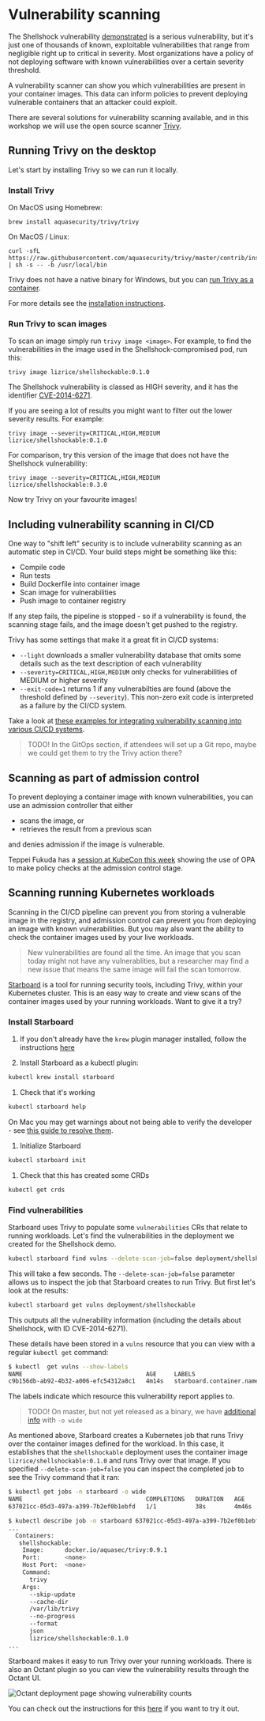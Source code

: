 # Vulnerability scanning

The Shellshock vulnerability [demonstrated](compromise.md) is a serious vulnerability, but it's just one of thousands of known, exploitable vulnerabilities that range from negligible right up to critical in severity. Most organizations have a policy of not deploying software with known vulnerabilities over a certain severity threshold.

A vulnerability scanner can show you which vulnerabilities are present in your container images. This data can inform policies to prevent deploying vulnerable containers that an attacker could exploit.

There are several solutions for vulnerability scanning available, and in this workshop we will use the open source scanner [Trivy](https://github.com/aquasecurity/trivy).

## Running Trivy on the desktop

Let's start by installing Trivy so we can run it locally.

### Install Trivy

On MacOS using Homebrew:

```
brew install aquasecurity/trivy/trivy
```

On MacOS / Linux:

```
curl -sfL https://raw.githubusercontent.com/aquasecurity/trivy/master/contrib/install.sh | sh -s -- -b /usr/local/bin
```

Trivy does not have a native binary for Windows, but you can [run Trivy as a container](https://github.com/aquasecurity/trivy#docker).

For more details see the [installation instructions](https://github.com/aquasecurity/trivy#installation).

### Run Trivy to scan images

To scan an image simply run `trivy image <image>`. For example, to find the vulnerabilities in the image used in the Shellshock-compromised pod, run this:

`trivy image lizrice/shellshockable:0.1.0`

The Shellshock vulnerability is classed as HIGH severity, and it has the identifier [CVE-2014-6271](https://cve.mitre.org/cgi-bin/cvename.cgi?name=CVE-2014-6271).

If you are seeing a lot of results you might want to filter out the lower severity results. For example:

`trivy image --severity=CRITICAL,HIGH,MEDIUM lizrice/shellshockable:0.1.0`

For comparison, try this version of the image that does not have the Shellshock vulnerability:

`trivy image --severity=CRITICAL,HIGH,MEDIUM lizrice/shellshockable:0.3.0`

Now try Trivy on your favourite images!

## Including vulnerability scanning in CI/CD

One way to "shift left" security is to include vulnerability scanning as an automatic step in CI/CD. Your build steps might be something like this:

* Compile code
* Run tests
* Build Dockerfile into container image
* Scan image for vulnerabilities
* Push image to container registry

If any step fails, the pipeline is stopped - so if a vulnerability is found, the scanning stage fails, and the image doesn't get pushed to the registry.

Trivy has some settings that make it a great fit in CI/CD systems:

* `--light` downloads a smaller vulnerability database that omits some details such as the text description of each vulnerability
* `--severity=CRITICAL,HIGH,MEDIUM` only checks for vulnerabilities of MEDIUM or higher severity
* `--exit-code=1` returns 1 if any vulnerabilties are found (above the threshold defined by `--severity`). This non-zero exit code is interpreted as a failure by the CI/CD system.

Take a look at [these examples for integrating vulnerability scanning into various CI/CD systems](https://github.com/aquasecurity/trivy#continuous-integration-ci).

> TODO! In the GitOps section, if attendees will set up a Git repo, maybe we could get them to try the Trivy action there?

## Scanning as part of admission control

To prevent deploying a container image with known vulnerabilities, you can use an admission controller that either

* scans the image, or
* retrieves the result from a previous scan

and denies admission if the image is vulnerable.

Teppei Fukuda has a [session at KubeCon this week](https://sched.co/Zekd) showing the use of OPA to make policy checks at the admission control stage.

## Scanning running Kubernetes workloads

Scanning in the CI/CD pipeline can prevent you from storing a vulnerable image in the registry, and admission control can prevent you from deploying an image with known vulnerabilities. But you may also want the ability to check the container images used by your live workloads.

> New vulnerabilities are found all the time. An image that you scan today might not have any vulnerablities, but a researcher may find a new issue that means the same image will fail the scan tomorrow.

[Starboard](https://github.com/aquasecurity/starboard) is a tool for running security tools, including Trivy, within your Kubernetes cluster. This is an easy way to create and view scans of the container images used by your running workloads. Want to give it a try?

### Install Starboard

1. If you don't already have the `krew` plugin manager installed, follow the instructions [here](https://krew.sigs.k8s.io/docs/user-guide/setup/install/)

1. Install Starboard as a kubectl plugin:

```sh
kubectl krew install starboard
```

1. Check that it's working

```sh
kubectl starboard help
```

On Mac you may get warnings about not being able to verify the developer - see [this guide to resolve them](https://github.com/aquasecurity/starboard#starboard-cannot-be-opened-because-the-developer-cannot-be-verified-macos).

1. Initialize Starboard

```sh
kubectl starboard init
```

1. Check that this has created some CRDs

```sh
kubectl get crds
```

### Find vulnerabilities

Starboard uses Trivy to populate some `vulnerabilities` CRs that relate to running workloads. Let's find the vulnerabilities in the deployment we created for the Shellshock demo.

```sh
kubectl starboard find vulns --delete-scan-job=false deployment/shellshockable
```

This will take a few seconds. The `--delete-scan-job=false` parameter allows us to inspect the job that Starboard creates to run Trivy. But first let's look at the results:

```sh
kubectl starboard get vulns deployment/shellshockable
```

This outputs all the vulnerability information (including the details about Shellshock, with ID CVE-2014-6271).

These details have been stored in a `vulns` resource that you can view with a regular `kubectl get` command:

```sh
$ kubectl  get vulns --show-labels
NAME                                   AGE     LABELS
c9b156db-ab92-4b32-a006-efc54312a8c1   4m14s   starboard.container.name=shellshockable,starboard.resource.kind=Deployment,starboard.resource.name=shellshockable,starboard.resource.namespace=default
```

The labels indicate which resource this vulnerability report applies to.

> TODO! On master, but not yet released as a binary, we have [additional info](https://github.com/aquasecurity/starboard/pull/97) with `-o wide`

As mentioned above, Starboard creates a Kubernetes job that runs Trivy over the container images defined for the workload. In this case, it establishes that the `shellshockable` deployment uses the container image `lizrice/shellshockable:0.1.0` and runs Trivy over that image. If you specified `--delete-scan-job=false` you can inspect the completed job to see the Trivy command that it ran:

```sh
$ kubectl get jobs -n starboard -o wide
NAME                                   COMPLETIONS   DURATION   AGE     CONTAINERS       IMAGES                          SELECTOR
637021cc-05d3-497a-a399-7b2ef0b1ebfd   1/1           38s        4m46s   shellshockable   docker.io/aquasec/trivy:0.9.1   controller-uid=0f5e6fac-13a9-438e-9fb4-65ac26fda82f

$ kubectl describe job -n starboard 637021cc-05d3-497a-a399-7b2ef0b1ebfd
...
  Containers:
   shellshockable:
    Image:      docker.io/aquasec/trivy:0.9.1
    Port:       <none>
    Host Port:  <none>
    Command:
      trivy
    Args:
      --skip-update
      --cache-dir
      /var/lib/trivy
      --no-progress
      --format
      json
      lizrice/shellshockable:0.1.0
...
```

Starboard makes it easy to run Trivy over your running workloads. There is also an Octant plugin so you can view the vulnerability results through the Octant UI.

![Octant deployment page showing vulnerability counts](img/octant-shellshock-vulns.png)

You can check out the instructions for this [here](https://github.com/aquasecurity/starboard-octant-plugin#starboard-octant-plugin) if you want to try it out.
